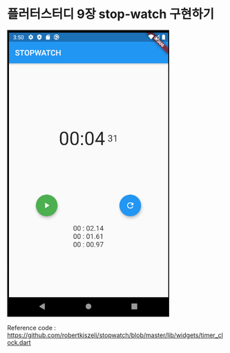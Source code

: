 # 플러터스터디 9장 stop-watch 구현하기 


![스크린샷](./capture.PNG)

Reference code : https://github.com/robertkiszeli/stopwatch/blob/master/lib/widgets/timer_clock.dart
